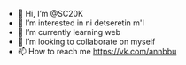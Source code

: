 - 👋 Hi, I’m @SC20K
- 👀 I’m interested in ni detseretin m'I
- 🌱 I’m currently learning web
- 💞️ I’m looking to collaborate on myself
- 📫 How to reach me https://vk.com/annbbu

<!---
SC20K/SC20K is a ✨ special ✨ repository because its `README.md` (this file) appears on your GitHub profile.
You can click the Preview link to take a look at your changes.
--->
